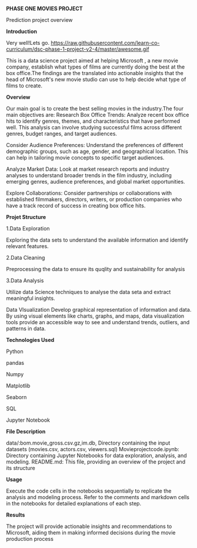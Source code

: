 **PHASE ONE MOVIES PROJECT**

 Prediction project overview

**Introduction**

Very well!Lets go.
   https://raw.githubusercontent.com/learn-co-curriculum/dsc-phase-1-project-v2-4/master/awesome.gif

This is a data science project aimed at helping Microsoft , a new movie company, establish what types of films are currently doing the best at the box office.The findings are the translated into actionable insights that the head of Microsoft's new movie studio can use to help decide what type of films to create.

 **Overview**
  
Our main goal is to create the best selling movies in the industry.The four main objectives are:
  Research Box Office Trends:
  Analyze recent box office hits to identify genres, themes, and characteristics that have performed well. This analysis can involve studying successful films across different genres, budget ranges, and target audiences.

Consider Audience Preferences: Understand the preferences of different demographic groups, such as age, gender, and geographical location. This can help in tailoring movie concepts to specific target audiences.

Analyze Market Data: Look at market research reports and industry analyses to understand broader trends in the film industry, including emerging genres, audience preferences, and global market opportunities. 

Explore Collaborations: Consider partnerships or collaborations with established filmmakers, directors, writers, or production companies who have a track record of success in creating box office hits.

**Projet Structure**

1.Data Exploration

Exploring the data sets to understand the available information  and identify relevant features.

2.Data Cleaning

Preprocessing the data to ensure its quqlity and sustainability for analysis

3.Data Analysis

Utilize data Science techniques to analyse the data seta and extract meaningful insights.

Data VIsualization
Develop  graphical representation of information and data. By using visual elements like charts, graphs, and maps, data visualization tools provide an accessible way to see and understand trends, outliers, and patterns in data.

**Technologies Used**

Python

pandas

Numpy

Matplotlib

Seaborn

SQL

Jupyter Notebook

**File Description**

data/:bom.movie_gross.csv.gz,im.db,
Directory containing the input datasets (movies.csv, actors.csv, viewers.sql)
Movieprojectcode.ipynb: Directory containing Jupyter Notebooks for data exploration, analysis, and modeling.
README.md: This file, providing an overview of the project and its structure

**Usage**

Execute the code cells in the notebooks sequentially to replicate the analysis and modeling process.
Refer to the comments and markdown cells in the notebooks for detailed explanations of each step.

**Results**

The project will provide actionable insights and recommendations to Microsoft, aiding them in making informed decisions during the movie production process



